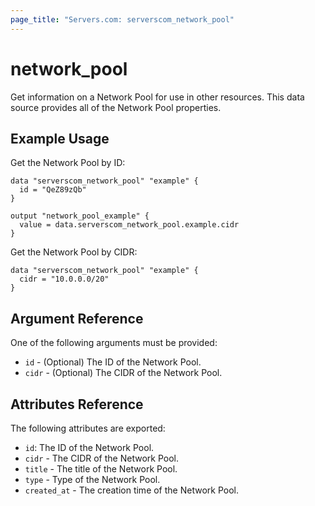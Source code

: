 ```yaml
---
page_title: "Servers.com: serverscom_network_pool"
---
```


# network_pool

Get information on a Network Pool for use in other resources. This data source provides all of the Network Pool properties.

## Example Usage

Get the Network Pool by ID:

```hcl
data "serverscom_network_pool" "example" {
  id = "QeZ89zQb"
}

output "network_pool_example" {
  value = data.serverscom_network_pool.example.cidr
}
```

Get the Network Pool by CIDR:

```hcl
data "serverscom_network_pool" "example" {
  cidr = "10.0.0.0/20"
}
```
## Argument Reference

One of the following arguments must be provided:

* `id` - (Optional) The ID of the Network Pool.
* `cidr` - (Optional) The CIDR of the Network Pool.

## Attributes Reference

The following attributes are exported:

* `id`: The ID of the Network Pool.
* `cidr` - The CIDR of the Network Pool.
* `title` - The title of the Network Pool.
* `type` - Type of the Network Pool.
* `created_at` - The creation time of the Network Pool.
